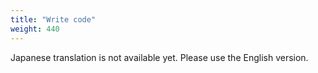 ```yaml
---
title: "Write code"
weight: 440
---
```


Japanese translation is not available yet. Please use the English version.
